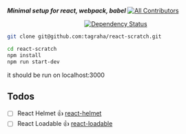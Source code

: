 ***Minimal setup for react, webpack, babel***
[![All Contributors](https://img.shields.io/badge/all_contributors-1-orange.svg?style=flat-square)](#contributors)
<div align="center">
  <!-- Dependency Status -->
  <a 
  target="_blank"
  href="https://david-dm.org/tagraha/react-scratch">
    <img src="https://david-dm.org/tagraha/react-scratch.svg" alt="Dependency Status" />
  </a>
</div>



```bash
git clone git@github.com:tagraha/react-scratch.git
```

```bash
cd react-scratch
npm install
npm run start-dev
```

it should be run on localhost:3000

Todos
------
- [ ] React Helmet :+1: [react-helmet](https://github.com/nfl/react-helmet)
- [ ] React Loadable :+1: [react-loadable](https://github.com/jamiebuilds/react-loadable)